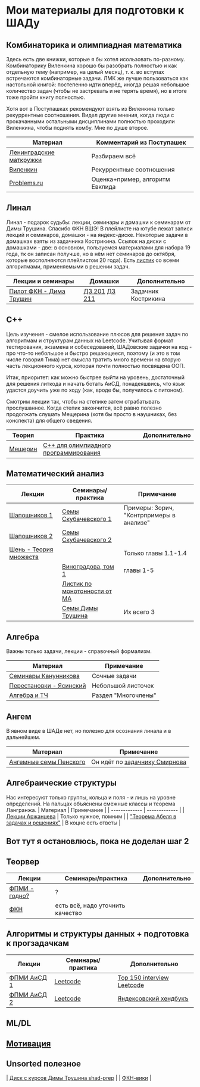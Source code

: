# Мои материалы для подготовки к ШАДу

## Комбинаторика и олимпиадная математика

Здесь есть две книжки, которые я бы хотел исользовать по-разному. Комбинаторику Виленкина хорошо бы разобрать полностью и как отдельную тему (например, на целый месяц), т. к. во вступах встречаются комбинаторные задачи. ЛМК же лучше пользоваться как настольной книгой: постепенно идти вперёд, иногда решая небольшое количество задач (чтобы не застревать и не терять время), но в итоге тоже пройти книгу полностью.  

Хотя вот в Поступашках рекомендуют взять из Виленкина только рекуррентные соотношения. Видел другие мнения, когда люди с прокачанными остальными дисциплинами полностью проходили Виленкина, чтобы поднять комбу. Мне по душе второе.

| Материал | Комментарий из Поступашек |
| ------------- | ------------- |
| [Ленинградские маткружки](https://github.com/Yotterni/forYSDA/blob/main/%D0%9B%D0%B5%D0%BD%D0%B8%D0%BD%D0%B3%D1%80%D0%B0%D0%B4%D1%81%D0%BA%D0%B8%D0%B5_%D0%BC%D0%B0%D1%82%D0%B5%D0%BC%D0%B0%D1%82%D0%B8%D1%87%D1%81%D0%B5%D0%BA%D0%B8%D0%B5_%D0%BA%D1%80%D1%83%D0%B6%D0%BA%D0%B8.pdf) | Разбираем всё |
| [Виленкин](https://github.com/Yotterni/forYSDA/blob/main/%D0%92%D0%B8%D0%BB%D0%B5%D0%BD%D0%BA%D0%B8%D0%BD%20(2).pdf) | Рекуррентные соотношения |
| [Problems.ru](https://problems.ru/) | Оценка+пример, алгоритм Евклида |

## Линал
Линал - подарок судьбы: лекции, семинары и домашки к семинарам от Димы Трушина. Спасибо ФКН ВШЭ! В плейлисте на ютубе лежат записи лекций и семинаров,
домашки - на яндекс-диске. Некоторые задачи в домашках взяты из задачника Кострикина. Ссылок на диски с домашками - две: в основном, пользуемся материалами для набора 19 года, тк он записан получше, но в нём нет семинаров до октября, которые восполняются плейлистом 20 года). Есть [листик](https://docs.yandex.ru/docs/view?url=ya-disk-public%3A%2F%2FhKFwIFNdyU2L7Slc0JNna3VRfxdmUdKVQAtI0qzv8aj9s5j4PnlMicyvxG9i62Ocq%2FJ6bpmRyOJonT3VoXnDag%3D%3D%3A%2Falgorithms.pdf&name=algorithms.pdf) со всеми алгоритмами, применяемыми в решении задач.

| Лекции и семинары | Домашки | Дополнительно |
| ------------- | ------------- | ------------- |
| [Пилот ФКН - Дима Трушин](https://www.youtube.com/playlist?list=PLEwK9wdS5g0r9QiDrKGrYa8zg73OP7EBD) | [ДЗ 201](https://disk.yandex.ru/d/9PDKsZC6Ofr5jg?w=1) [ДЗ 211](https://disk.yandex.ru/d/QlIhtHKYj5PUsw) | Задачник Кострикина |

## C++

Цель изучения - смелое использование плюсов для решения задач по алгоритмам и структурам данных на Leetcode. Учитывая формат тестирования, экзамена и собеседований, ШАДовские задачки на код - про что-то небольшое и быстро решающееся, поэтому (и это в том числе говорил Тима) нет смысла тратить много времени на вторую часть лекционного курса, которая почти полностью посвящена ООП. 

Итак, приоритет: как можно быстрее выйти на уровень, достаточный для решения литкода и начать ботать АиСД, понадеяшвись, что язык удастся доучить уже по ходу (как, вроде бы, получилось с питоном).

Смотрим лекции так, чтобы на степике затем отрабатывать прослушанное. Когда степик закончится, всё равно полезно продолжать слушать Мещерина (хотя бы просто в наушниках, без конспекта) для общего сведения.

| Теория | Практика | Дополнительно |
| ------------- | ------------- | ------------- |
| [Мещерин](https://youtube.com/playlist?list=PLmSYEYYGhnBu1fFtnzKx-pycYbJnb0rOl) | [C++ для олимпиадного программирования](https://stepik.org/course/80538/) |  |

## Математический анализ

| Лекции  | Семинары/практика | Примечание |
| ------------- | ------------- | ------------- |
| [Шапошников 1](https://www.youtube.com/playlistlist=PLcsjsqLLSfNDuleTFinPo1WY3V4EesuLO) | [Семы Скубачевского 1](https://youtube.com/playlist?list=PLthfp5exSWEpNdsBN_zWJbW4IYcJo8rG) | Примеры: Зорич, "Контрпримеры в анализе" |
| [Шапошников 2](https://www.youtube.com/playlist?list=PLcsjsqLLSfNDDkajOuefNtjVC2YmMjOsN) | [Семы Скубачевского 2](https://www.youtube.com/playlist?list=PLocvKxfon41XqGjhY6sWwd6BXrbx509T5) |  |
| [Шень -  Теория множеств](https://github.com/Yotterni/forYSDA/blob/main/%D0%A8%D0%B5%D0%BD%D1%8C.pdf) |  | Только главы 1.1-1.4 |
| | [Виноградова, том 1](https://github.com/Yotterni/forYSDA/commit/0e2a44846404cf9f0883bbd597c35253596924e4) | главы 1-5 |
| | [Листик по монотонности от МА](https://github.com/Yotterni/forYSDA/blob/main/%D0%9C%D0%BE%D0%BD%D0%BE%D1%82%D0%BE%D0%BD%D0%BD%D0%BE%D1%81%D1%82%D1%8C%20%D0%9C.%20%D0%90..pdf) |  |
| | [Семы Димы Трушина](https://www.dropbox.com/sh/fswyhxqft9rehiy/AACCwH03bxijRuFiZq0TCycGa/3_calculus?dl=0&lst=) | Их всего 3 |

## Алгебра
Важны только задачи, лекции - справочный формализм.

| Материал | Примечание |
| ------------- | ------------- |
| [Семинары Канунникова](https://teach-in.ru/lecture/2021-10-21-Kanunnikov) | Сочные задачи |
| [Перестановки - Ясинский](https://github.com/Yotterni/forYSDA/blob/main/%D0%9F%D0%B5%D1%80%D0%B5%D1%81%D1%82%D0%B0%D0%BD%D0%BE%D0%B2%D0%BA%D0%B8%2C_%D0%B2%D1%81%D0%B5_%D1%87%D1%82%D0%BE_%D1%85%D0%BE%D1%82%D0%B5%D0%BB%D0%B8_%D0%B7%D0%BD%D0%B0%D1%82%D1%8C.pdf) | Небольшой листочек |
| [Алгебра и ТЧ](https://github.com/Yotterni/forYSDA/blob/main/%D0%90%D0%BB%D1%84%D1%83%D1%82%D0%BE%D0%B2%D0%B0.pdf) | Раздел "Многочлены" |

## Ангем
В явном виде в ШАДе нет, но полезно для осознания линала и в дальнейшем.

| Материал | Примечание |
| ------------- | ------------- |
| [Ангемные семы Пенского](https://teach-in.ru/course/analytic-geometr-seminars-penskoy) | Он идёт по [задачнику Смирнова](https://github.com/Yotterni/forYSDA/blob/main/%D0%A1%D0%BC%D0%B8%D1%80%D0%BD%D0%BE%D0%B2.pdf) |

## Алгебраические структуры
Нас интересуют только группы, кольца и поля - и лишь на уровне определений. На пальцах объяснены смежные классы и теорема Лангранжа.
| Материал | Примечание |
| ------------- | ------------- |
| [Лекции Аржанцева](https://teach-in.ru/course/algebra-arzhantsev) | Только нужное, помним |
| ["Теорема Абеля в задачах и решениях"](https://github.com/Yotterni/forYSDA/blob/main/%D0%A2%D0%B5%D0%BE%D1%80%D0%B5%D0%BC%D0%B0%20%D0%90%D0%B1%D0%B5%D0%BB%D1%8F.pdf) | В коцне есть ответы |



## Вот тут я остановлюсь, пока не доделан шаг 2

## Теорвер

| Лекции  | Семинары/практика | Дополнительно |
| ------------- | ------------- | ------------- |
| [ФПМИ - годно?](https://www.youtube.com/playlist?list=PL4_hYwCyhAva472Tdti4x5qQ0lZfUKgaY) | ? |  |
| [ФКН](http://wiki.cs.hse.ru/%D0%A2%D0%B5%D0%BE%D1%80%D0%B8%D1%8F_%D0%B2%D0%B5%D1%80%D0%BE%D1%8F%D1%82%D0%BD%D0%BE%D1%81%D1%82%D0%B5%D0%B9_2022/2023_(%D0%BF%D0%B8%D0%BB%D0%BE%D1%82%D0%BD%D1%8B%D0%B9_%D0%BF%D0%BE%D1%82%D0%BE%D0%BA)) | есть всё, надо уточнить качество| |

## Алгоритмы и структуры данных + подготовка к прогзадачкам

| Лекции  | Семинары/практика | Дополнительно |
| ------------- | ------------- | ------------- |
| [ФПМИ АиСД 1](https://www.youtube.com/playlist?list=PL4_hYwCyhAvadJ5KZ4to2hWEjRvJnlNfv) | [Leetcode](https://leetcode.com/) | [Top 150 interview Leetcode](https://leetcode.com/studyplan/top-interview-150/) |
| [ФПМИ АиСД 2](https://www.youtube.com/playlist?list=PL4_hYwCyhAvaJeKhXPw6KN81haxBTyRQ4) | [Leetcode](https://leetcode.com/) | [Яндексовский хендбукъ](https://academy.yandex.ru/handbook) |

## ML/DL

## [Мотивация](https://academy.yandex.com/journal/nichego-nevozmozhnogo)

## Unsorted полезное

| [Диск с курсов Димы Трушина shad-prep](https://www.dropbox.com/sh/fswyhxqft9rehiy/AAAKo-_pUF0VM3sh3N60O2Aza?dl=0) |
| [ФКН-вики](http://wiki.cs.hse.ru/Wiki_%D0%A4%D0%9A%D0%9D/%D0%90%D1%80%D1%85%D0%B8%D0%B2) |
